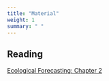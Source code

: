 ```yaml
---
title: "Material"
weight: 1
summary: " "
---
```


## Reading

[Ecological Forecasting: Chapter 2](https://ebookcentral.proquest.com/lib/UFL/detail.action?docID=4866481#goto_toc)